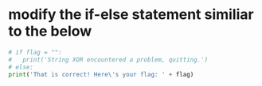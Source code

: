 # modify the if-else statement similiar to the below

```python
# if flag = "":
#   print('String XOR encountered a problem, quitting.')
# else:
print('That is correct! Here\'s your flag: ' + flag)
```